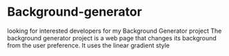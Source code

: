 # Background-generator
looking for interested developers for my Background Generator project
The background generator project is a web page that changes its background from the user preference. 
It uses the linear gradient style

